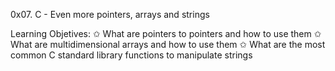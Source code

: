 0x07. C - Even more pointers, arrays and strings

Learning Objetives:
✩ What are pointers to pointers and how to use them
✩ What are multidimensional arrays and how to use them
✩ What are the most common C standard library functions to manipulate strings
